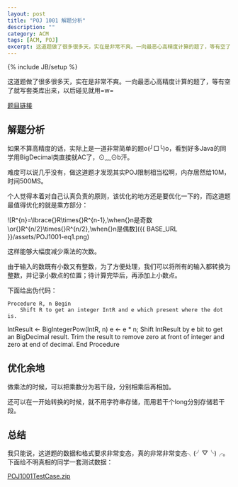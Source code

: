 ```yaml
---
layout: post
title: "POJ 1001 解题分析"
description: ""
category: ACM
tags: [ACM, POJ]
excerpt: 这道题做了很多很多天，实在是非常不爽。一向最恶心高精度计算的题了，等有空了就写套类库出来，以后碰见就用=w=
---
```

{% include JB/setup %}

这道题做了很多很多天，实在是非常不爽。一向最恶心高精度计算的题了，等有空了就写套类库出来，以后碰见就用=w=

[题目链接](http://poj.org/problem?id=1001)

## 解题分析

如果不算高精度的话，实际上是一道非常简单的题o(╯□╰)o，看到好多Java的同学用BigDecimal类直接就AC了，⊙﹏⊙b汗。

难度可以说几乎没有，做这道题才发现其实POJ限制相当松啊，内存居然给10M，时间500MS。

个人觉得本着对自己认真负责的原则，该优化的地方还是要优化一下的，而这道题最值得优化的就是乘方部分：

![R^{n}=\lbrace{}R\times{}R^{n-1},\when{}n是奇数\or{}R^{n/2}\times{}R^{n/2},\when{}n是偶数]({{ BASE_URL }}/assets/POJ1001-eq1.png)

这样能够大幅度减少乘法的次数。

由于输入的数既有小数又有整数，为了方便处理，我们可以将所有的输入都转换为整数，并记录小数点的位置；待计算完毕后，再添加上小数点。

下面给出伪代码：

	Procedure R, n Begin
	    Shift R to get an integer IntR and e which present where the dot is.
IntResult <- BigIntegerPow(IntR, n)
	    e <- e * n;
	    Shift IntResult by e bit to get an BigDecimal result.
	    Trim the result to remove zero at front of integer and zero at end of decimal.
	End Procedure

## 优化余地

做乘法的时候，可以把乘数分为若干段，分别相乘后再相加。

还可以在一开始转换的时候，就不用字符串存储，而用若干个long分别存储若干段。

## 总结

我只能说，这道题的数据和格式要求非常变态，真的非常非常变态╮(╯▽╰)╭。下面给不明真相的同学一套测试数据：

[POJ1001TestCase.zip](http://files.cnblogs.com/HCOONa/POJ1001TestCase.zip)
